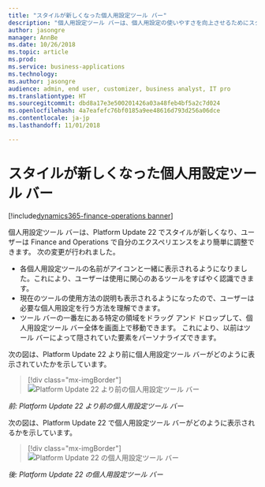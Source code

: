 ```yaml
---
title: "スタイルが新しくなった個人用設定ツール バー"
description: "個人用設定ツール バーは、個人用設定の使いやすさを向上させるためにスタイルが新しくなりました。"
author: jasongre
manager: AnnBe
ms.date: 10/26/2018
ms.topic: article
ms.prod: 
ms.service: business-applications
ms.technology: 
ms.author: jasongre
audience: admin, end user, customizer, business analyst, IT pro
ms.translationtype: HT
ms.sourcegitcommit: dbd8a17e3e500201426a03a48feb4bf5a2c7d024
ms.openlocfilehash: 4a7eafefc76bf0185a9ee48616d793d256a06dce
ms.contentlocale: ja-jp
ms.lasthandoff: 11/01/2018

---
```


# <a name="restyled-personalization-toolbar"></a>スタイルが新しくなった個人用設定ツール バー

[!include[dynamics365-finance-operations banner](../includes/dynamics365-finance-operations.md)]

個人用設定ツール バーは、Platform Update 22 でスタイルが新しくなり、ユーザーは Finance and Operations で自分のエクスペリエンスをより簡単に調整できます。 次の変更が行われました。 

-  各個人用設定ツールの名前がアイコンと一緒に表示されるようになりました。これにより、ユーザーは使用に関心のあるツールをすばやく認識できます。
-  現在のツールの使用方法の説明も表示されるようになったので、ユーザーは必要な個人用設定を行う方法を理解できます。  
-  ツール バーの一番左にある特定の領域をドラッグ アンド ドロップして、個人用設定ツール バー全体を画面上で移動できます。 これにより、以前はツール バーによって隠されていた要素をパーソナライズできます。   

次の図は、Platform Update 22 より前に個人用設定ツール バーがどのように表示されていたかを示しています。

> [!div class="mx-imgBorder"]
> ![Platform Update 22 より前の個人用設定ツール バー](media/oldPersonalizationToolbar.png  "Platform Update 22 より前の個人用設定ツール バー")

*前: Platform Update 22 より前の個人用設定ツール バー*

次の図は、Platform Update 22 で個人用設定ツール バーがどのように表示されるかを示しています。

> [!div class="mx-imgBorder"]
> ![Platform Update 22 の個人用設定ツール バー](media/restyledPersonalizationToolbar.png  "Platform Update 22 の個人用設定ツール バー")

*後: Platform Update 22 の個人用設定ツール バー*




